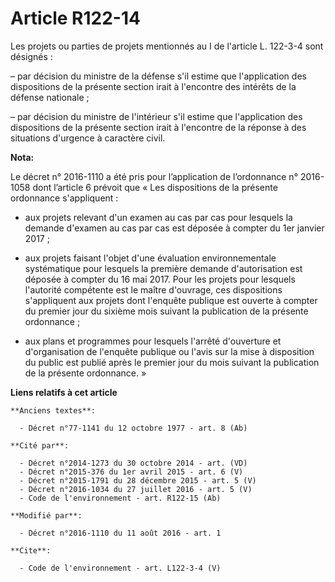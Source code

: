 # Article R122-14

Les projets ou parties de projets mentionnés au I de l'article L. 122-3-4 sont désignés :

– par décision du ministre de la défense s'il estime que l'application des dispositions de la présente section irait à
l'encontre des intérêts de la défense nationale ;

– par décision du ministre de l'intérieur s'il estime que l'application des dispositions de la présente section irait à
l'encontre de la réponse à des situations d'urgence à caractère civil.

**Nota:**

Le décret n° 2016-1110 a été pris pour l’application de l’ordonnance n° 2016-1058 dont l’article 6 prévoit que « Les
dispositions de la présente ordonnance s'appliquent : 

- aux projets relevant d'un examen au cas par cas pour lesquels la demande d'examen au cas par cas est déposée à compter du
1er janvier 2017 ; 

- aux projets faisant l'objet d'une évaluation environnementale systématique pour lesquels la première demande d'autorisation
est déposée à compter du 16 mai 2017. Pour les projets pour lesquels l'autorité compétente est le maître d'ouvrage, ces
dispositions s'appliquent aux projets dont l'enquête publique est ouverte à compter du premier jour du sixième mois suivant
la publication de la présente ordonnance ; 

- aux plans et programmes pour lesquels l'arrêté d'ouverture et d'organisation de l'enquête publique ou l'avis sur la mise à
disposition du public est publié après le premier jour du mois suivant la publication de la présente ordonnance. »

**Liens relatifs à cet article**

	**Anciens textes**:

	  - Décret n°77-1141 du 12 octobre 1977 - art. 8 (Ab)

	**Cité par**:

	  - Décret n°2014-1273 du 30 octobre 2014 - art. (VD)
	  - Décret n°2015-376 du 1er avril 2015 - art. 6 (V)
	  - Décret n°2015-1791 du 28 décembre 2015 - art. 5 (V)
	  - Décret n°2016-1034 du 27 juillet 2016 - art. 5 (V)
	  - Code de l'environnement - art. R122-15 (Ab)

	**Modifié par**:

	  - Décret n°2016-1110 du 11 août 2016 - art. 1

	**Cite**:

	  - Code de l'environnement - art. L122-3-4 (V)
